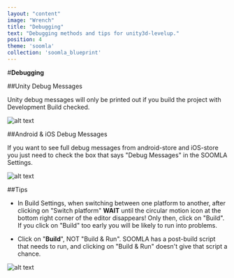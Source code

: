 ```yaml
---
layout: "content"
image: "Wrench"
title: "Debugging"
text: "Debugging methods and tips for unity3d-levelup."
position: 4
theme: 'soomla'
collection: 'soomla_blueprint'
---
```


#**Debugging**

##Unity Debug Messages

Unity debug messages will only be printed out if you build the project with Development Build checked.

![alt text](/img/tutorial_img/unity_debugging/devBuild.png "Developer build")

##Android & iOS Debug Messages

If you want to see full debug messages from android-store and iOS-store you just need to check the box that says "Debug Messages" in the SOOMLA Settings.

![alt text](/img/tutorial_img/unity_debugging/debugMsgs.png "Debug messages")

##Tips

- In Build Settings, when switching between one platform to another, after clicking on "Switch platform" **WAIT** until the circular motion icon at the bottom right corner of the editor disappears! Only then, click on "Build". If you click on "Build" too early you will be likely to run into problems.

- Click on "**Build**", NOT "Build & Run". SOOMLA has a post-build script that needs to run, and clicking on "Build & Run" doesn't give that script a chance.

![alt text](/img/tutorial_img/unity_debugging/switchPlatform.png "Tip")
